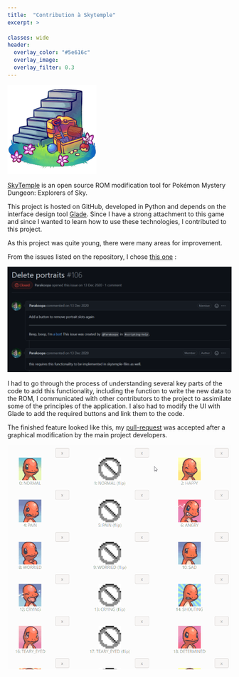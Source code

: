 ```yaml
---
title:  "Contribution à Skytemple"
excerpt: >
  
classes: wide
header:
  overlay_color: "#5e616c"
  overlay_image: 
  overlay_filter: 0.3
---
```


![](../assets/images/skytemple-logo.png)

[SkyTemple](https://github.com/SkyTemple) is an open source ROM modification tool for Pokémon Mystery Dungeon: Explorers of Sky.

This project is hosted on GitHub, developed in Python and depends on the interface design tool [Glade](https://glade.gnome.org/). Since I have a strong attachment to this game and since I wanted to learn how to use these technologies, I contributed to this project.

As this project was quite young, there were many areas for improvement.

From the issues listed on the repository, I chose [this one](https://github.com/SkyTemple/skytemple/issues/106) :

![](../assets/images/skytemple-issue.png)

I had to go through the process of understanding several key parts of the code to add this functionality, including the function to write the new data to the ROM, I communicated with other contributors to the project to assimilate some of the principles of the application. I also had to modify the UI with Glade to add the required buttons and link them to the code.

The finished feature looked like this, my [pull-request](https://github.com/SkyTemple/skytemple/pull/214) was accepted after a graphical modification by the main project developers.

![](../assets/images/skytemple-demonstration.gif)
